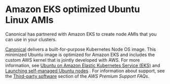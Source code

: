 # Amazon EKS optimized Ubuntu Linux AMIs<a name="eks-partner-amis"></a>

Canonical has partnered with Amazon EKS to create node AMIs that you can use in your clusters\.

[Canonical](https://www.canonical.com/) delivers a built\-for\-purpose Kubernetes Node OS image\. This minimized Ubuntu image is optimized for Amazon EKS and includes the custom AWS kernel that is jointly developed with AWS\. For more information, see [Ubuntu on Amazon Elastic Kubernetes Service \(EKS\)](https://cloud-images.ubuntu.com/aws-eks/) and [Launching self\-managed Ubuntu nodes](launch-node-ubuntu.md) \. For information about support, see the [Third\-party software](https://aws.amazon.com/premiumsupport/faqs/#Third-party_software) section of the *AWS Premium Support FAQs*\.